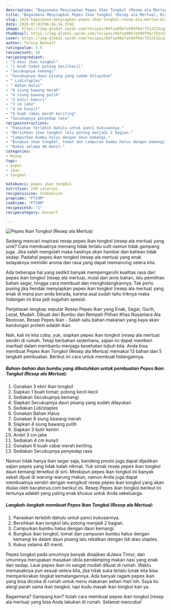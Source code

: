 ```yaml
---
description: "Bagaimana Menyiapkan Pepes Ikan Tongkol (Resep ala Mertua), Bisa Manjain Lidah"
title: "Bagaimana Menyiapkan Pepes Ikan Tongkol (Resep ala Mertua), Bisa Manjain Lidah"
slug: 1424-bagaimana-menyiapkan-pepes-ikan-tongkol-resep-ala-mertua-bisa-manjain-lidah
date: 2020-07-01T06:46:34.374Z
image: https://img-global.cpcdn.com/recipes/0dfaa96b7a59df04/751x532cq70/pepes-ikan-tongkol-resep-ala-mertua-foto-resep-utama.jpg
thumbnail: https://img-global.cpcdn.com/recipes/0dfaa96b7a59df04/751x532cq70/pepes-ikan-tongkol-resep-ala-mertua-foto-resep-utama.jpg
cover: https://img-global.cpcdn.com/recipes/0dfaa96b7a59df04/751x532cq70/pepes-ikan-tongkol-resep-ala-mertua-foto-resep-utama.jpg
author: Teresa Bennett
ratingvalue: 3.5
reviewcount: 10
recipeingredient:
- "3 ekor ikan tongkol"
- "1 buah tomat potong kecilkecil"
- "Secukupnya kemangi"
- "Secukupnya daun pisang yang sudah dilayukan"
- " Lidistaples"
- " Bahan Halus"
- "6 siung bawang merah"
- "4 siung bawang putih"
- "3 butir kemiri"
- "3 cm jahe"
- "4 cm kunyit"
- "6 buah cabai merah keriting"
- "Secukupnya penyedap rasa"
recipeinstructions:
- "Panaskan terlebih dahulu untuk panci kukusannya."
- "Bersihkan ikan tongkol lalu potong menjadi 2 bagian."
- "Campurkan bumbu halus dengan daun kemangi."
- "Bungkus ikan tongkol, tomat dan campuran bumbu halus dengan kemangi ke dalam daun pisang lalu rekatkan dengan lidi atau staples."
- "Kukus selama 40 menit."
categories:
- Resep
tags:
- pepes
- ikan
- tongkol

katakunci: pepes ikan tongkol 
nutrition: 259 calories
recipecuisine: Indonesian
preptime: "PT29M"
cooktime: "PT39M"
recipeyield: "1"
recipecategory: Dessert

---
```



![Pepes Ikan Tongkol (Resep ala Mertua)](https://img-global.cpcdn.com/recipes/0dfaa96b7a59df04/751x532cq70/pepes-ikan-tongkol-resep-ala-mertua-foto-resep-utama.jpg)

Sedang mencari inspirasi resep pepes ikan tongkol (resep ala mertua) yang unik? Cara membuatnya memang tidak terlalu sulit namun tidak gampang juga. Jika salah mengolah maka hasilnya akan hambar dan bahkan tidak sedap. Padahal pepes ikan tongkol (resep ala mertua) yang enak selayaknya memiliki aroma dan rasa yang dapat memancing selera kita.

Ada beberapa hal yang sedikit banyak mempengaruhi kualitas rasa dari pepes ikan tongkol (resep ala mertua), mulai dari jenis bahan, lalu pemilihan bahan segar, hingga cara membuat dan menghidangkannya. Tak perlu pusing jika hendak menyiapkan pepes ikan tongkol (resep ala mertua) yang enak di mana pun anda berada, karena asal sudah tahu triknya maka hidangan ini bisa jadi suguhan spesial.

Penjelasan lengkap seputar Resep Pepes Ikan yang Enak, Segar, Gurih, Lezat, Mudah. Dibuat dari Bumbu dan Rempah Pilihan Khas Nusantara Ala Restoran. Resep Pepes Ikan - Salah satu bahan makanan yang kaya akan kandungan protein adalah ikan.


Nah, kali ini kita coba, yuk, siapkan pepes ikan tongkol (resep ala mertua) sendiri di rumah. Tetap berbahan sederhana, sajian ini dapat memberi manfaat dalam membantu menjaga kesehatan tubuh kita. Anda bisa membuat Pepes Ikan Tongkol (Resep ala Mertua) memakai 13 bahan dan 5 langkah pembuatan. Berikut ini cara untuk membuat hidangannya.

<!--inarticleads1-->

##### Bahan-bahan dan bumbu yang dibutuhkan untuk pembuatan Pepes Ikan Tongkol (Resep ala Mertua):

1. Gunakan 3 ekor ikan tongkol
1. Siapkan 1 buah tomat; potong kecil-kecil
1. Sediakan Secukupnya kemangi
1. Siapkan Secukupnya daun pisang yang sudah dilayukan
1. Sediakan  Lidi/staples
1. Gunakan  Bahan Halus
1. Gunakan 6 siung bawang merah
1. Siapkan 4 siung bawang putih
1. Siapkan 3 butir kemiri
1. Ambil 3 cm jahe
1. Sediakan 4 cm kunyit
1. Gunakan 6 buah cabai merah keriting
1. Sediakan Secukupnya penyedap rasa


Namun tidak hanya ikan segar saja, bandeng presto juga dapat dijadikan sajian pepes yang tidak kalah nikmat. Yuk simak resep pepes ikan tongkol daun kemangi tersebut di sini. Meskipun pepes ikan tongkol ini banyak sekali dijual di warung-warung makan, namun Anda juga dapat membuatnya sendiri dengan mengikuti resep pepes ikan tongkol yang akan diulas oleh bacaterus.com berikut ini. Resep Pepes ikan tongkol berikut ini tentunya adalah yang paling enak khusus untuk Anda sekeluarga. 

<!--inarticleads2-->

##### Langkah-langkah membuat Pepes Ikan Tongkol (Resep ala Mertua):

1. Panaskan terlebih dahulu untuk panci kukusannya.
1. Bersihkan ikan tongkol lalu potong menjadi 2 bagian.
1. Campurkan bumbu halus dengan daun kemangi.
1. Bungkus ikan tongkol, tomat dan campuran bumbu halus dengan kemangi ke dalam daun pisang lalu rekatkan dengan lidi atau staples.
1. Kukus selama 40 menit.


Pepes tongkol pada umumnya banyak disajikan diJawa Timur, dan umumnya merupakan masakan idola pendamping makan nasi yang enak dan sedap. Lauk pepes ikan ini sangat mudah dibuat di rumah. Waktu memasaknya pun sesuai selera kita, jika tidak suka terlalu lunak kita bisa memperkirakan tingkat kematangannya. Ada banyak ragam pepes ikan yang bisa dicoba di rumah untuk menu makanan sehari-hari loh. Saya itu alergi parah sama ikan tongkol, tapi kudu masak ikan tongkol kan ya. 

Bagaimana? Gampang kan? Itulah cara membuat pepes ikan tongkol (resep ala mertua) yang bisa Anda lakukan di rumah. Selamat mencoba!
